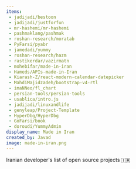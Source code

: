 ```yaml
---
items:
 - jadijadi/bestoon
 - jadijadi/justforfun
 - mr-hashemi/mr-hashemi
 - pashmaklang/pashmak
 - roshan-research/moratab
 - PyFarsi/pyabr
 - jamedadi/yummy
 - roshan-research/hazm
 - rastikerdar/vazirmatn
 - mohebifar/made-in-iran
 - Hameds/APIs-made-in-Iran
 - Kiarash-Z/react-modern-calendar-datepicker
 - MahdiMajidzadeh/bootstrap-v4-rtl
 - imaNNeo/fl_chart
 - persian-tools/persian-tools
 - usablica/intro.js
 - jadijadi/linuxandlife
 - genyleap/Project-Template
 - HyperDbg/HyperDbg
 - GoFarsi/book
 - doroudi/YummyAdmin
display_name: Made in Iran
created_by: Javad
image: made-in-iran.png
---
```


Iranian developer's list of open source projects :iran:
